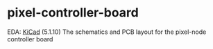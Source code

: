 # pixel-controller-board
EDA: [KiCad](https://www.kicad.org/) (5.1.10)
The schematics and PCB layout for the pixel-node controller board
